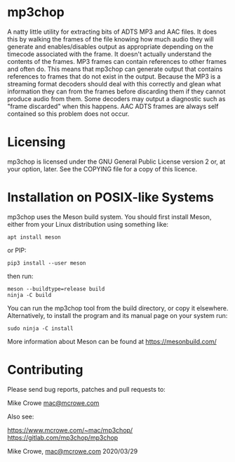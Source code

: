 mp3chop
=======

A natty little utility for extracting bits of ADTS MP3 and AAC
files. It does this by walking the frames of the file knowing how much
audio they will generate and enables/disables output as appropriate
depending on the timecode associated with the frame. It doesn't
actually understand the contents of the frames. MP3 frames can contain
references to other frames and often do. This means that mp3chop can
generate output that contains references to frames that do not exist
in the output. Because the MP3 is a streaming format decoders should
deal with this correctly and glean what information they can from the
frames before discarding them if they cannot produce audio from
them. Some decoders may output a diagnostic such as "frame discarded"
when this happens. AAC ADTS frames are always self contained so this
problem does not occur.

Licensing
=========
mp3chop is licensed under the GNU General Public License version 2 or, at
your option, later. See the COPYING file for a copy of this licence.

Installation on POSIX-like Systems
==================================
mp3chop uses the Meson build system. You should first install Meson,
either from your Linux distribution using something like:

    apt install meson

or PIP:

    pip3 install --user meson

then run:

    meson --buildtype=release build
    ninja -C build

You can run the mp3chop tool from the build directory, or copy it
elsewhere. Alternatively, to install the program and its manual page
on your system run:

    sudo ninja -C install

More information about Meson can be found at https://mesonbuild.com/

Contributing
============
Please send bug reports, patches and pull requests to:

 Mike Crowe <mac@mcrowe.com>

Also see:

 https://www.mcrowe.com/~mac/mp3chop/
 https://gitlab.com/mp3chop/mp3chop

Mike Crowe, <mac@mcrowe.com>
2020/03/29
